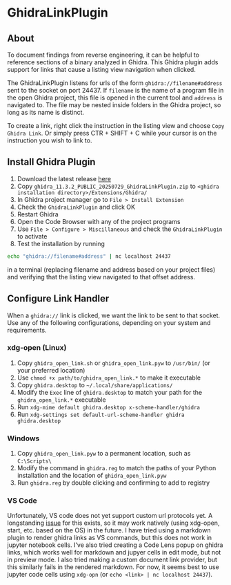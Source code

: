 # GhidraLinkPlugin

## About
To document findings from reverse engineering, it can be helpful to reference sections of a binary analyzed in Ghidra. This Ghidra plugin adds support for links that cause a listing view navigation when clicked.

The GhidraLinkPlugin listens for urls of the form `ghidra://filename#address` sent to the socket on port 24437. 
If `filename` is the name of a program file in the open Ghidra project, this file is opened in the current tool and `address` is navigated to. The file may be nested inside folders in the Ghidra project, so long as its name is distinct.

To create a link, right click the instruction in the listing view and choose `Copy Ghidra Link`. Or simply press CTR + SHIFT + C while your cursor is on the instruction you wish to link to.

## Install Ghidra Plugin
1. Download the latest release [here](https://github.com/ErikUmble/GhidraLinkPlugin/releases)
1. Copy `ghidra_11.3.2_PUBLIC_20250729_GhidraLinkPlugin.zip` to `<ghidra installation directory>/Extensions/Ghidra/`
1. In Ghidra project manager go to `File > Install Extension`
1. Check the `GhidraLinkPlugin` and click OK
1. Restart Ghidra
1. Open the Code Browser with any of the project programs
1. Use `File > Configure > Miscillaneous` and check the `GhidraLinkPlugin` to activate
1. Test the installation by running  
```bash
echo "ghidra://filename#address" | nc localhost 24437
```
in a terminal (replacing filename and address based on your project files) and verifying that the listing view navigated to that offset address.

## Configure Link Handler
When a `ghidra://` link is clicked, we want
the link to be sent to that socket. Use any of the following configurations, depending on your system and requirements.

### xdg-open (Linux)
1. Copy `ghidra_open_link.sh` or `ghidra_open_link.pyw` to `/usr/bin/` (or your preferred location)
1. Use `chmod +x path/to/ghidra_open_link.*` to make it executable
1. Copy `ghidra.desktop` to `~/.local/share/applications/`
1. Modify the `Exec` line of `ghidra.desktop` to match your path for the `ghidra_open_link.*` executable
1. Run `xdg-mime default ghidra.desktop x-scheme-handler/ghidra`
1. Run `xdg-settings set default-url-scheme-handler ghidra ghidra.desktop`

### Windows
1. Copy `ghidra_open_link.pyw` to a permanent location, such as `C:\Scripts\`
1. Modify the command in `ghidra.reg` to match the paths of your Python installation and the location of `ghidra_open_link.pyw`
1. Run `ghidra.reg` by double clicking and confirming to add to registry

### VS Code
Unfortunately, VS code does not yet support custom url protocols yet. A longstanding [issue](https://github.com/microsoft/vscode/issues/133278) for this exists, so it may work natively (using xdg-open, start, etc. based on the OS) in the future. I have tried using a markdown plugin to render ghidra links as VS commands, but this does not work in jupyter notebook cells. I've also tried creating a Code Lens popup on ghidra links, which works well for markdown and jupyer cells in edit mode, but not in preview mode. I also tried making a custom document link provider, but this similarly fails in the rendered markdown. For now, it seems best to use jupyter code cells using `xdg-opn` (or `echo <link> | nc localhost 24437`).